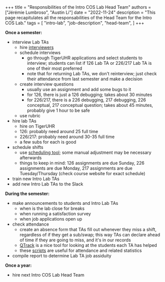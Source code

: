 +++
title = "Responsibilities of the Intro COS Lab Head Team"
authors = ["Jérémie Lumbroso", "Austin Li"]
date = "2022-11-24"
description = "This page recapitulates all the responsabilities of the Head Team for the Intro COS Lab."
tags = [
    "intro-lab",
    "job-description",
    "head-team",
]
+++

**Once a semester:**

- interview Lab TAs
  - hire [interviewers](https://introlab.cs.princeton.edu/responsibilities-of-the-intro-cos-lab-interviewers/)
  - schedule interviews
    - go through TigerUHR applications and select students to interview; students can list if 126 Lab TA or 226/217 Lab TA is one of their most preferred
    - note that for returning Lab TAs, we don't reinterview; just check their attendance from last semester and make a decision
  - create interview questions
    - usually use an assignment and add some bugs to it
    - for 126, there is just a 126 debugging; takes about 30 minutes
    - for 226/217, there is a 226 debugging, 217 debugging, 226 conceptual, 217 conceptual question; takes about 45 minutes, probably give 1 hour to be safe
  - use rubric
- hire lab TAs
  - hire on TigerUHR
  - 126: probably need around 25 full time
  - 226/217: probably need around 30-35 full time
  - a few subs for each is good
- schedule shifts
  - use [scheduling tool](https://labta-scheduler.herokuapp.com/); some manual adjustment may be necessary afterwards
  - things to keep in mind: 126 assignments are due Sunday, 226 assignments are due Monday, 217 assignments are due Tuesday/Thursday (check course website for exact schedule)
- train new Intro Lab TAs
- add new Intro Lab TAs to the Slack

**During the semester:**

- make announcements to students and Intro Lab TAs
  - when is the lab close for breaks
  - when running a satisfaction survey
  - when job applications open up
- check attendance
  - create an absence form that TAs fill out whenever they miss a shift, regardless of if they get a sub/swap; this way TAs can declare ahead of time if they are going to miss, and it's in our records
  - [QTrack](https://github.com/PrincetonCS-UCA/QTrack) is a nice tool for looking at the students each TA has helped 
  - these [scripts](https://github.com/PrincetonCS-UCA/head-lab-ta-scripts) are useful for attendance and related statistics
- compile report to determine Lab TA job assiduity

**Once a year:**

- hire next Intro COS Lab Head Team
